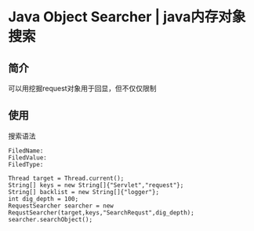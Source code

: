 # Java Object Searcher | java内存对象搜索

## 简介

可以用挖掘request对象用于回显，但不仅仅限制

## 使用

搜索语法

```
FiledName:
FiledValue:
FiledType:
```

```
Thread target = Thread.current();
String[] keys = new String[]{"Servlet","request"};
String[] backlist = new String[]{"logger"};
int dig_depth = 100;
RequestSearcher searcher = new RequstSearcher(target,keys,"SearchRequst",dig_depth);
searcher.searchObject();
```